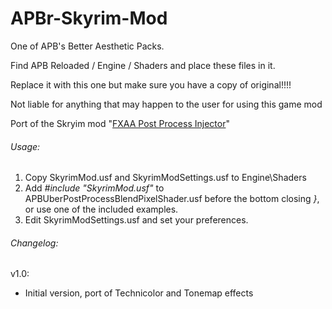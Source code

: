 APBr-Skyrim-Mod
===============

One of APB's Better Aesthetic Packs.

Find APB Reloaded / Engine / Shaders and place these files in it.

Replace it with this one but make sure you have a copy of original!!!!

Not liable for anything that may happen to the user for using this game mod


Port of the Skryim mod "[FXAA Post Process Injector](http://skyrim.nexusmods.com/mods/131)"

###### Usage:

1. Copy SkyrimMod.usf and SkyrimModSettings.usf to Engine\Shaders
2. Add *#include "SkyrimMod.usf"* to APBUberPostProcessBlendPixelShader.usf before the bottom closing *}*, or use one of the included examples.
3. Edit SkyrimModSettings.usf and set your preferences.


###### Changelog:

v1.0:

* Initial version, port of Technicolor and Tonemap effects
